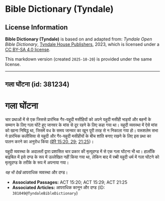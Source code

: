 # Bible Dictionary (Tyndale)

## License Information

**Bible Dictionary (Tyndale)** is based on and adapted from: _Tyndale Open Bible Dictionary_, [Tyndale House Publishers](https://tyndaleopenresources.com/), 2023, which is licensed under a [CC BY-SA 4.0 license](https://creativecommons.org/licenses/by-sa/4.0/legalcode.en).

This markdown version (created `2025-10-20`) is provided under the same license.



--------------------------------

## गला घोंटना (id: 381234)

गला घोंटना
==========

चार प्रथाओं में से एक जिससे प्रारंभिक गैर\-यहूदी मसीहियों को अपने यहूदी मसीही भाइयों और बहनों के सम्मान के लिए गला घोंटे हुए जानवर के मांस से दूर रहने के लिए कहा गया था। यहूदी व्यवस्था में ऐसे मांस को खाना निषिद्ध था, जिसमें वध के समय जानवर का खून पूरी तरह से न निकाला गया हो। यरूशलेम सभा ने प्रारंभिक कलीसिया से यहूदी और गैर\-यहूदी मसीहीयों के बीच शांति बनाए रखने के लिए इस प्रथा का पालन करने का अनुरोध किया ([प्रेरि 15:20, 29](https://ref.ly/Acts15:20,Acts15:29); [21:25](https://ref.ly/Acts21:25))।

यहूदी व्यवस्था के अदालतों द्वारा प्रशासित चार प्रकार की मृत्युदण्ड में से एक गला घोंटना भी था। हालाँकि बाइबिल में इसे दण्ड के रूप में उल्लेखित नहीं किया गया था, लेकिन बाद में रब्बी यहूदी धर्म में गला घोंटने को मृत्युदण्ड के तरीके के रूप में अपनाया गया।

*यह भी देखें* आपराधिक व्यवस्था और दण्ड।

* **Associated Passages:** ACT 15:20; ACT 15:29; ACT 21:25
* **Associated Articles:** आपराधिक कानून और दण्ड (ID: `381049@TyndaleBibleDictionary`)

